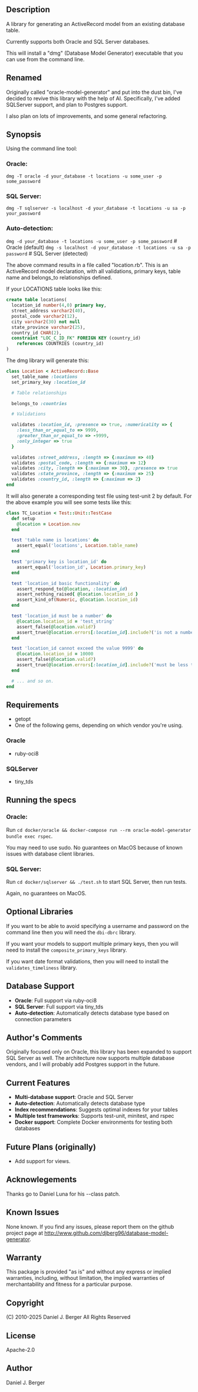 ## Description
A library for generating an ActiveRecord model from an existing database table.

Currently supports both Oracle and SQL Server databases.

This will install a "dmg" (Database Model Generator) executable that you can
use from the command line.

## Renamed
Originally called "oracle-model-generator" and put into the dust bin, I've
decided to revive this library with the help of AI. Specifically, I've added
SQLServer support, and plan to Postgres support.

I also plan on lots of improvements, and some general refactoring.

## Synopsis
Using the command line tool:

### Oracle:
`dmg -T oracle -d your_database -t locations -u some_user -p some_password`

### SQL Server:
`dmg -T sqlserver -s localhost -d your_database -t locations -u sa -p your_password`

### Auto-detection:
`dmg -d your_database -t locations -u some_user -p some_password`  # Oracle (default)
`dmg -s localhost -d your_database -t locations -u sa -p password`  # SQL Server (detected)

The above command results in a file called "location.rb". This is an
ActiveRecord model declaration, with all validations, primary keys,
table name and belongs_to relationships defined.

If your LOCATIONS table looks like this:

```sql
create table locations(
  location_id number(4,0) primary key,
  street_address varchar2(40),
  postal_code varchar2(12),
  city varchar2(30) not null
  state_province varchar2(25),
  country_id CHAR(2),
  constraint "LOC_C_ID_FK" FOREIGN KEY (country_id)
    references COUNTRIES (country_id)
)
```

The dmg library will generate this:

```ruby
class Location < ActiveRecord::Base
  set_table_name :locations
  set_primary_key :location_id

  # Table relationships

  belongs_to :countries

  # Validations

  validates :location_id, :presence => true, :numericality => {
    :less_than_or_equal_to => 9999,
    :greater_than_or_equal_to => -9999,
    :only_integer => true
  }

  validates :street_address, :length => {:maximum => 40}
  validates :postal_code, :length => {:maximum => 12}
  validates :city, :length => {:maximum => 30}, :presence => true
  validates :state_province, :length => {:maximum => 25}
  validates :country_id, :length => {:maximum => 2}
end
```

It will also generate a corresponding test file using test-unit 2 by default.
For the above example you will see some tests like this:

```ruby
class TC_Location < Test::Unit::TestCase
  def setup
    @location = Location.new
  end

  test 'table name is locations' do
    assert_equal('locations', Location.table_name)
  end

  test 'primary key is location_id' do
    assert_equal('location_id', Location.primary_key)
  end

  test 'location_id basic functionality' do
    assert_respond_to(@location, :location_id)
    assert_nothing_raised{ @location.location_id }
    assert_kind_of(Numeric, @location.location_id)
  end

  test 'location_id must be a number' do
    @location.location_id = 'test_string'
    assert_false(@location.valid?)
    assert_true(@location.errors[:location_id].include?('is not a number'))
  end

  test 'location_id cannot exceed the value 9999' do
    @location.location_id = 10000
    assert_false(@location.valid?)
    assert_true(@location.errors[:location_id].include?('must be less than or equal to 9999'))
  end

  # ... and so on.
end
```

## Requirements
* getopt
* One of the following gems, depending on which vendor you're using.

### Oracle
* ruby-oci8

### SQLServer
* tiny_tds

## Running the specs
### Oracle:
Run `cd docker/oracle && docker-compose run --rm oracle-model-generator bundle exec rspec`.

You may need to use sudo. No guarantees on MacOS because of known issues
with database client libraries.

### SQL Server:
Run `cd docker/sqlserver && ./test.sh` to start SQL Server, then run tests.

Again, no guarantees on MacOS.

## Optional Libraries
If you want to be able to avoid specifying a username and password on the
command line then you will need the `dbi-dbrc` library.

If you want your models to support multiple primary keys, then you will
need to install the `composite_primary_keys` library.

If you want date format validations, then you will need to install the
`validates_timeliness` library.

## Database Support
* **Oracle**: Full support via ruby-oci8
* **SQL Server**: Full support via tiny_tds
* **Auto-detection**: Automatically detects database type based on connection parameters

## Author's Comments
Originally focused only on Oracle, this library has been expanded to support
SQL Server as well. The architecture now supports multiple database vendors,
and I will probably add Postgres support in the future.

## Current Features
* **Multi-database support**: Oracle and SQL Server
* **Auto-detection**: Automatically detects database type
* **Index recommendations**: Suggests optimal indexes for your tables
* **Multiple test frameworks**: Supports test-unit, minitest, and rspec
* **Docker support**: Complete Docker environments for testing both databases

## Future Plans (originally)
* Add support for views.

## Acknowlegements
Thanks go to Daniel Luna for his --class patch.

## Known Issues
None known. If you find any issues, please report them on the github project
page at http://www.github.com/djberg96/database-model-generator.

## Warranty
This package is provided "as is" and without any express or
implied warranties, including, without limitation, the implied
warranties of merchantability and fitness for a particular purpose.

## Copyright
(C) 2010-2025 Daniel J. Berger
All Rights Reserved

## License
Apache-2.0

## Author
Daniel J. Berger
